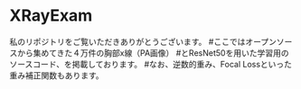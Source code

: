 # XRayExam

私のリポジトリをご覧いただきありがとうございます。
#ここではオープンソースから集めてきた４万件の胸部x線（PA画像）
#とResNet50を用いた学習用のソースコード、を掲載しております。
#なお、逆数的重み、Focal Lossといった重み補正関数もあります。
